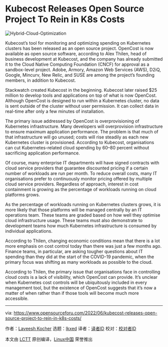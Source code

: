 [#]: subject: "Kubecost Releases Open Source Project To Rein in K8s Costs"
[#]: via: "https://www.opensourceforu.com/2022/06/kubecost-releases-open-source-project-to-rein-in-k8s-costs/"
[#]: author: "Laveesh Kocher https://www.opensourceforu.com/author/laveesh-kocher/"
[#]: collector: "lkxed"
[#]: translator: " "
[#]: reviewer: " "
[#]: publisher: " "
[#]: url: " "

Kubecost Releases Open Source Project To Rein in K8s Costs
======
![Hybrid-Cloud-Optimization][1]

Kubecost’s tool for monitoring and optimizing spending on Kubernetes clusters has been released as an open source project. OpenCost is now available as open source software, according to Alex Thilen, head of business development at Kubecost, and the company has already submitted it to the Cloud Native Computing Foundation (CNCF) for approval as a sandbox-level project. Adobe, Armory, Amazon Web Services (AWS), D2iQ, Google, Mincurv, New Relic, and SUSE are among the project’s founding members, in addition to Kubecost.

Stackwatch created Kubecost in the beginning. Kubecost later raised $25 million to develop tools and applications on top of what is now OpenCost. Although OpenCost is designed to run within a Kubernetes cluster, no data is sent outside of the cluster without user permission. It can collect data in real-time after only a few minutes of installation.

The primary issue addressed by OpenCost is overprovisioning of Kubernetes infrastructure. Many developers will overprovision infrastructure to ensure maximum application performance. The problem is that much of that infrastructure will go unused; costs will rise steadily as each new Kubernetes cluster is provisioned. According to Kubecost, organisations can cut Kubernetes-related cloud spending by 60–80 percent without sacrificing application performance.

Of course, many enterprise IT departments will have signed contracts with cloud service providers that guarantee discounted pricing if a certain number of workloads are run per month. To reduce overall costs, many IT organisations prefer to continuously monitor pricing offered by multiple cloud service providers. Regardless of approach, interest in cost containment is growing as the percentage of workloads running on cloud platforms grows.

As the percentage of workloads running on Kubernetes clusters grows, it is more likely that those platforms will be managed centrally by an IT operations team. These teams are graded based on how well they optimise cloud infrastructure usage. These teams must also demonstrate to development teams how much Kubernetes infrastructure is consumed by individual applications.

According to Thilen, changing economic conditions mean that there is a lot more emphasis on cost control today than there was just a few months ago. Finance teams, in particular, are asking tougher questions about IT spending than they did at the start of the COVID-19 pandemic, when the primary focus was shifting as many workloads as possible to the cloud.

According to Thilen, the primary issue that organisations face in controlling cloud costs is a lack of visibility, which OpenCost can provide. It’s unclear when Kubernetes cost controls will be ubiquitously included in every management tool, but the existence of OpenCost suggests that it’s now a matter of when rather than if those tools will become much more accessible.

--------------------------------------------------------------------------------

via: https://www.opensourceforu.com/2022/06/kubecost-releases-open-source-project-to-rein-in-k8s-costs/

作者：[Laveesh Kocher][a]
选题：[lkxed][b]
译者：[译者ID](https://github.com/译者ID)
校对：[校对者ID](https://github.com/校对者ID)

本文由 [LCTT](https://github.com/LCTT/TranslateProject) 原创编译，[Linux中国](https://linux.cn/) 荣誉推出

[a]: https://www.opensourceforu.com/author/laveesh-kocher/
[b]: https://github.com/lkxed
[1]: https://www.opensourceforu.com/wp-content/uploads/2022/06/Hybrid-Cloud-Optimization-e1654241448205.png
